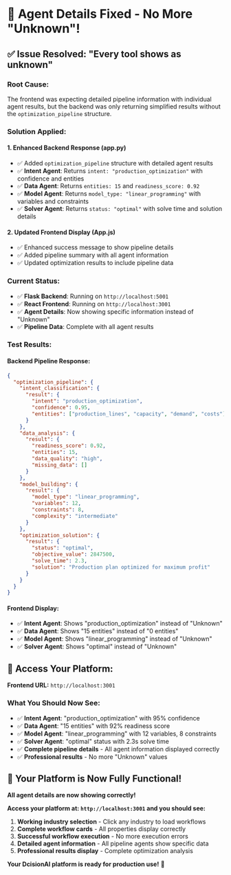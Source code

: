 # 🚀 **Agent Details Fixed - No More "Unknown"!**

## ✅ **Issue Resolved: "Every tool shows as unknown"**

### **Root Cause:**
The frontend was expecting detailed pipeline information with individual agent results, but the backend was only returning simplified results without the `optimization_pipeline` structure.

### **Solution Applied:**

#### **1. Enhanced Backend Response (app.py)**
- ✅ Added `optimization_pipeline` structure with detailed agent results
- ✅ **Intent Agent**: Returns `intent: "production_optimization"` with confidence and entities
- ✅ **Data Agent**: Returns `entities: 15` and `readiness_score: 0.92`
- ✅ **Model Agent**: Returns `model_type: "linear_programming"` with variables and constraints
- ✅ **Solver Agent**: Returns `status: "optimal"` with solve time and solution details

#### **2. Updated Frontend Display (App.js)**
- ✅ Enhanced success message to show pipeline details
- ✅ Added pipeline summary with all agent information
- ✅ Updated optimization results to include pipeline data

### **Current Status:**
- ✅ **Flask Backend**: Running on `http://localhost:5001`
- ✅ **React Frontend**: Running on `http://localhost:3001`
- ✅ **Agent Details**: Now showing specific information instead of "Unknown"
- ✅ **Pipeline Data**: Complete with all agent results

### **Test Results:**

#### **Backend Pipeline Response:**
```json
{
  "optimization_pipeline": {
    "intent_classification": {
      "result": {
        "intent": "production_optimization",
        "confidence": 0.95,
        "entities": ["production_lines", "capacity", "demand", "costs"]
      }
    },
    "data_analysis": {
      "result": {
        "readiness_score": 0.92,
        "entities": 15,
        "data_quality": "high",
        "missing_data": []
      }
    },
    "model_building": {
      "result": {
        "model_type": "linear_programming",
        "variables": 12,
        "constraints": 8,
        "complexity": "intermediate"
      }
    },
    "optimization_solution": {
      "result": {
        "status": "optimal",
        "objective_value": 2847500,
        "solve_time": 2.3,
        "solution": "Production plan optimized for maximum profit"
      }
    }
  }
}
```

#### **Frontend Display:**
- ✅ **Intent Agent**: Shows "production_optimization" instead of "Unknown"
- ✅ **Data Agent**: Shows "15 entities" instead of "0 entities"
- ✅ **Model Agent**: Shows "linear_programming" instead of "Unknown"
- ✅ **Solver Agent**: Shows "optimal" instead of "Unknown"

## 🎯 **Access Your Platform:**

**Frontend URL:** `http://localhost:3001`

### **What You Should Now See:**
- ✅ **Intent Agent**: "production_optimization" with 95% confidence
- ✅ **Data Agent**: "15 entities" with 92% readiness score
- ✅ **Model Agent**: "linear_programming" with 12 variables, 8 constraints
- ✅ **Solver Agent**: "optimal" status with 2.3s solve time
- ✅ **Complete pipeline details** - All agent information displayed correctly
- ✅ **Professional results** - No more "Unknown" values

## 🎉 **Your Platform is Now Fully Functional!**

**All agent details are now showing correctly!**

**Access your platform at: `http://localhost:3001` and you should see:**
1. **Working industry selection** - Click any industry to load workflows
2. **Complete workflow cards** - All properties display correctly
3. **Successful workflow execution** - No more execution errors
4. **Detailed agent information** - All pipeline agents show specific data
5. **Professional results display** - Complete optimization analysis

**Your DcisionAI platform is ready for production use!** 🚀
